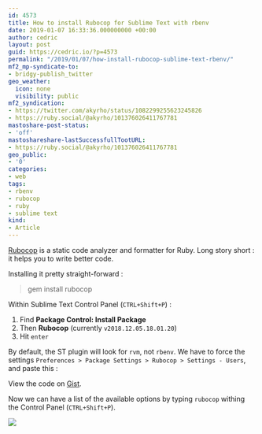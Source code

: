 ```yaml
---
id: 4573
title: How to install Rubocop for Sublime Text with rbenv
date: 2019-01-07 16:33:36.000000000 +00:00
author: cedric
layout: post
guid: https://cedric.io/?p=4573
permalink: "/2019/01/07/how-install-rubocop-sublime-text-rbenv/"
mf2_mp-syndicate-to:
- bridgy-publish_twitter
geo_weather:
  icon: none
  visibility: public
mf2_syndication:
- https://twitter.com/akyrho/status/1082299255623245826
- https://ruby.social/@akyrho/101376026411767781
mastoshare-post-status:
- 'off'
mastoshareshare-lastSuccessfullTootURL:
- https://ruby.social/@akyrho/101376026411767781
geo_public:
- '0'
categories:
- web
tags:
- rbenv
- rubocop
- ruby
- sublime text
kind:
- Article
---
```

<a href="https://github.com/rubocop-hq/rubocop" target="_blank" rel="noopener">Rubocop</a> is a static code analyzer and formatter for Ruby. Long story short : it helps you to write better code.

Installing it pretty straight-forward :

> gem install rubocop

Within Sublime Text Control Panel (`CTRL+Shift+P`) :

  1. Find **Package Control: Install Package**
  2. Then **Rubocop** (currently `v2018.12.05.18.01.20`)
  3. Hit `enter`

By default, the ST plugin will look for `rvm`, not `rbenv`. We have to force the settings `Preferences > Package Settings > Rubocop > Settings - Users`, and paste this :

<div class="oembed-gist">
  <noscript>
    View the code on <a href="https://gist.github.com/cedricbousmanne/2c89bf83de175f6fa6fe8dea9b7724b7">Gist</a>.
  </noscript>
</div>

Now we can have a list of the available options by typing `rubocop` withing the Control Panel (`CTRL+Shift+P`).

<img src="https://i1.wp.com/i.imgur.com/RVV9n3B.png?w=900&#038;ssl=1" data-recalc-dims="1" />